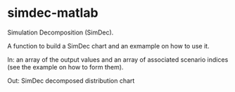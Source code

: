 # simdec-matlab
Simulation Decomposition (SimDec). 

A function to build a SimDec chart and an exmample on how to use it. 

In: an array of the output values and an array of associated scenario indices (see the example on how to form them). 

Out: SimDec decomposed distribution chart
